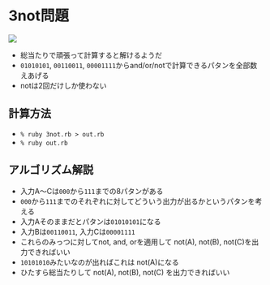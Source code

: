 <h1>3not問題</h2>

<a href="https://www.facebook.com/yoshiyasu.takefuji/posts/1369615029912331"><img src="https://gyazo.com/03e5ddd609bf392dd7ee655bc5750504.png"></a>

<ul>
  <li>総当たりで頑張って計算すると解けるようだ</li>
  <li><code>01010101</code>, <code>00110011</code>, <code>00001111</code>からand/or/notで計算できるパタンを全部数えあげる</li>
  <li>notは2回だけしか使わない</li>
</ul>

<h2>計算方法</h2>

<ul>
  <li><code>% ruby 3not.rb > out.rb</code></li>
  <li><code>% ruby out.rb</code></li>
</ul>

<h2>アルゴリズム解説</h2>
<ul>
  <li>入力A〜Cは<code>000</code>から<code>111</code>までの8パタンがある</li>
  <li><code>000</code>から<code>111</code>までのそれぞれに対してどういう出力が出るかというパタンを考える</li>
  <li>入力Aそのままだとパタンは<code>01010101</code>になる</li>
  <li>入力Bは<code>00110011</code>, 入力Cは<code>00001111</code></li>
  <li>これらのみっつに対してnot, and, orを適用して not(A), not(B), not(C)を出力できればいい</li>
  <li><code>10101010</code>みたいなのが出ればこれは not(A)になる</li>
  <li>ひたすら総当たりして not(A), not(B), not(C) を出力できればいい</li>
</ul>
